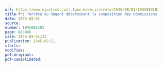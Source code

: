 ```yaml
---
url: https://www.ejustice.just.fgov.be/eli/arrete/1945/08/01/1945080103/justel
title-fr: "Arrêté du Régent déterminant la composition des Commissions des Pensions de Réparation"
date: 1945-08-01
source:
number: 1945080103
page: 888888
case: 1945-08-01/33
publication: 1945-08-11
starts:
modifies:
pdf-original:
pdf-consolidated:
---
```


